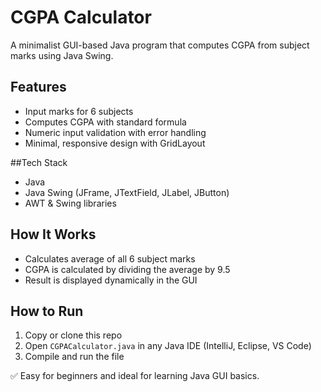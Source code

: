 # CGPA Calculator

A minimalist GUI-based Java program that computes CGPA from subject marks using Java Swing.

## Features
- Input marks for 6 subjects
- Computes CGPA with standard formula
- Numeric input validation with error handling
- Minimal, responsive design with GridLayout

##Tech Stack
- Java
- Java Swing (JFrame, JTextField, JLabel, JButton)
- AWT & Swing libraries

##  How It Works
- Calculates average of all 6 subject marks
- CGPA is calculated by dividing the average by 9.5
- Result is displayed dynamically in the GUI

##  How to Run
1. Copy or clone this repo
2. Open `CGPACalculator.java` in any Java IDE (IntelliJ, Eclipse, VS Code)
3. Compile and run the file

✅ Easy for beginners and ideal for learning Java GUI basics.
